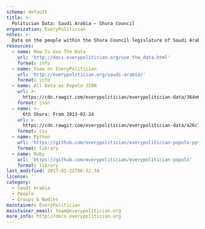 ```yaml
---
schema: default
title: >-
  Politician Data: Saudi Arabia — Shura Council
organization: EveryPolitician
notes: >-
  Data on the people within the Shura Council legislature of Saudi Arabia.
resources:
  - name: How To Use The Data
    url: 'http://docs.everypolitician.org/use_the_data.html'
    format: info
  - name: View on EveryPolitician
    url: 'http://everypolitician.org/saudi-arabia/'
    format: info
  - name: All Data as Popolo JSON
    url: >-
      https://cdn.rawgit.com/everypolitician/everypolitician-data/364e676330d0d7b3a27318a82cb87d305a4d3baa/data/Saudi_Arabia/Shura/ep-popolo-v1.0.json
    format: json
  - name: >-
      6th Shura: From 2013-02-24
    url: >-
      https://cdn.rawgit.com/everypolitician/everypolitician-data/a26c70c20735cce4e29a1fbc14dae43602fcf461/data/Saudi_Arabia/Shura/term-6.csv
    format: csv
  - name: Python
    url: 'https://github.com/everypolitician/everypolitician-popolo-python'
    format: library
  - name: Ruby
    url: 'https://github.com/everypolitician/everypolitician-popolo'
    format: library
last_modified: 2017-01-22T06:52:34
license: ''
category:
  - Saudi Arabia
  - People
  - Groups & Bodies
maintainer: EveryPolitician
maintainer_email: team@everypolitician.org
more_info: http://docs.everypolitician.org
---
```

